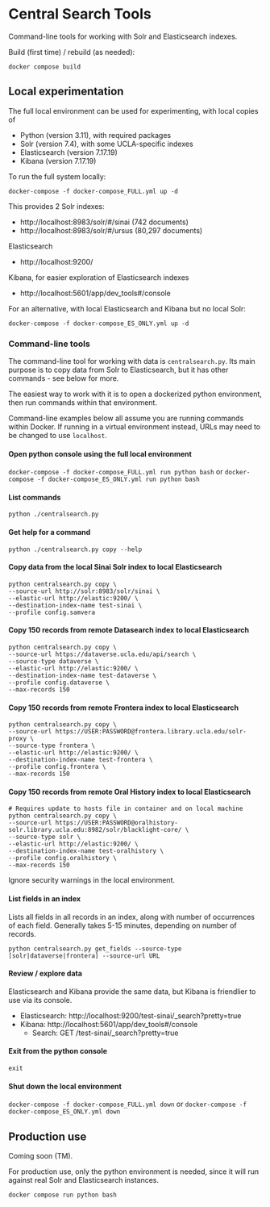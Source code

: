 # Central Search Tools

Command-line tools for working with Solr and Elasticsearch indexes.

Build (first time) / rebuild (as needed):

`docker compose build`

## Local experimentation

The full local environment can be used for experimenting, with local copies of
* Python (version 3.11), with required packages
* Solr (version 7.4), with some UCLA-specific indexes
* Elasticsearch (version 7.17.19)
* Kibana (version 7.17.19)

To run the full system locally:

`docker-compose -f docker-compose_FULL.yml up -d`

This provides 2 Solr indexes:
* http://localhost:8983/solr/#/sinai (742 documents)
* http://localhost:8983/solr/#/ursus (80,297 documents)

Elasticsearch
* http://localhost:9200/

Kibana, for easier exploration of Elasticsearch indexes
* http://localhost:5601/app/dev_tools#/console

For an alternative, with local Elasticsearch and Kibana but no local Solr:

`docker-compose -f docker-compose_ES_ONLY.yml up -d`

### Command-line tools

The command-line tool for working with data is `centralsearch.py`.  Its main purpose is to copy data
from Solr to Elasticsearch, but it has other commands - see below for more.

The easiest way to work with it is to open a dockerized python environment,
then run commands within that environment.

Command-line examples below all assume you are running commands within Docker.
If running in a virtual environment instead, URLs may need to be changed to use `localhost`.

#### Open python console using the full local environment

`docker-compose -f docker-compose_FULL.yml run python bash` or `docker-compose -f docker-compose_ES_ONLY.yml run python bash`

#### List commands

`python ./centralsearch.py`

#### Get help for a command

`python ./centralsearch.py copy --help`

#### Copy data from the local Sinai Solr index to local Elasticsearch
```
python centralsearch.py copy \
--source-url http://solr:8983/solr/sinai \
--elastic-url http://elastic:9200/ \
--destination-index-name test-sinai \
--profile config.samvera
```

#### Copy 150 records from remote Datasearch index to local Elasticsearch
```
python centralsearch.py copy \
--source-url https://dataverse.ucla.edu/api/search \
--source-type dataverse \
--elastic-url http://elastic:9200/ \
--destination-index-name test-dataverse \
--profile config.dataverse \
--max-records 150
```

#### Copy 150 records from remote Frontera index to local Elasticsearch
```
python centralsearch.py copy \
--source-url https://USER:PASSWORD@frontera.library.ucla.edu/solr-proxy \
--source-type frontera \
--elastic-url http://elastic:9200/ \
--destination-index-name test-frontera \
--profile config.frontera \
--max-records 150
```

#### Copy 150 records from remote Oral History index to local Elasticsearch
 ```
 # Requires update to hosts file in container and on local machine
python centralsearch.py copy \
--source-url https://USER:PASSWORD@oralhistory-solr.library.ucla.edu:8982/solr/blacklight-core/ \
--source-type solr \
--elastic-url http://elastic:9200/ \
--destination-index-name test-oralhistory \
--profile config.oralhistory \
--max-records 150
```

Ignore security warnings in the local environment.

#### List fields in an index
Lists all fields in all records in an index, along with number of occurrences of each field.
Generally takes 5-15 minutes, depending on number of records.
```
python centralsearch.py get_fields --source-type [solr|dataverse|frontera] --source-url URL
```

#### Review / explore data

Elasticsearch and Kibana provide the same data, but Kibana is friendlier to use via its console.

* Elasticsearch: http://localhost:9200/test-sinai/_search?pretty=true
* Kibana: http://localhost:5601/app/dev_tools#/console
  * Search: GET /test-sinai/_search?pretty=true

#### Exit from the python console

`exit`

#### Shut down the local environment

`docker-compose -f docker-compose_FULL.yml down` or `docker-compose -f docker-compose_ES_ONLY.yml down`

## Production use

Coming soon (TM).

For production use, only the python environment is needed, since it will run against real Solr and Elasticsearch instances.

`docker compose run python bash`
